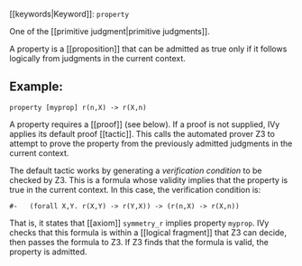 [[keywords|Keyword]]: `property`

One of the [[primitive judgment|primitive judgments]].

A property is a [[proposition]] that can be admitted as true only if it follows logically from judgments in the current context.

## Example:
```
property [myprop] r(n,X) -> r(X,n)
```

A property requires a [[proof]] (see below). If a proof is not supplied, IVy applies its default proof [[tactic]].  This calls the automated prover Z3 to attempt to prove the property from the previously admitted judgments in the current context.

The default tactic works by generating a *verification condition* to be checked by Z3. This is a formula whose validity implies that the property is true in the current context. In this case, the verification condition is:

    #-   (forall X,Y. r(X,Y) -> r(Y,X)) -> (r(n,X) -> r(X,n))

That is, it states that [[axiom]] `symmetry_r` implies property `myprop`.  IVy checks that this formula is within a [[logical fragment]] that Z3 can decide, then passes the formula to Z3. If Z3 finds that the formula is valid, the property is admitted.